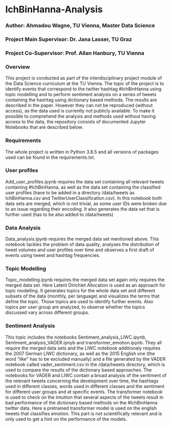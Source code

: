 # IchBinHanna-Analysis

### Author: Ahmadou Wagne, TU Vienna, Master Data Science 
### Project Main Supervisor: Dr. Jana Lasser, TU Graz
### Project Co-Supervisor: Prof. Allan Hanbury, TU Vienna

### Overview
This project is conducted as part of the interdisciplinary project module of the Data Science curriculum at the TU Vienna. The topic of the project is to identify events that correspond to the twitter hashtag #IchBinHanna
using topic modelling and to perform sentiment analysis on a series of tweets containing the hashtag using dictionary based methods. The results are described in the paper. However they can not be reproduced (without access),
as the data used is currently not publicly available. To make it possible to comprehend the analysis and methods used without having access to the data, the repository consists of documented Jupyter Notebooks that are described below.

### Requirements
The whole project is written in Python 3.8.5 and all versions of packages used can be found in the requirements.txt.
### User profiles
Add_user_profiles.ipynb requires the data set containing all relevant tweets containing #IchBinHanna, as well as the data set containing the classified user profiles (have to be added in a directory /data/tweets as IchBinHanna.csv and TwitterUserClassification.csv). 
In this notebook both data sets are merged, which is not trivial, as some user IDs were broken due to an issue regarding their encoding. It also generates the data set that is further used (has to be also added to /data/tweets)

### Data Analysis
Data_analysis.ipynb requires the merged data set mentioned above. 
This notebook tackles the problem of data quality, analyses the distribution of tweet volumes and user profiles over time and observes a first draft of events using tweet and hashtag frequencies.

### Topic Modelling
Topic_modelling.ipynb requires the merged data set again only requires the merged data set.
Here Latent Dirichlet Allocation is used as an approach for topic modelling. It generates topics for the whole data set and different subsets of the data (monthly, per language) and visualizes the terms that define the topic. Those topics are used to identify further events.
Also topics per user group are analyzed, to observe whether the topics discussed vary across different groups.

### Sentiment Analysis
This topic includes the notebooks Sentiment_analysis_LIWC.ipynb, Sentiment_analysis_VADER.ipnyb and transformer_emotion.ipynb. They all require the merged data sets and the LIWC notebook additionaly requires the 2007 German LIWC dictionary,
as well as the 2015 English one (the word "like" has to be excluded manually) and a file generated by the VADER notebook called vader_sentiment.csv in the /data/tweets directory, which is used to compare the results of the dictionary based approaches.
The notebooks for VADER and LIWC contain a broad analysis of the sentiment of the relevant tweets concerning the development over time, the hashtags used in different classes, words used in different classes and the sentiment for different user groups and at specific events.
The transformer notebook is used to check on the intuition that several aspects of the tweets result in bad performance of the dictionary based methods on the #IchBinHanna twitter data. Here a pretrained transformer model is used on the english tweets that classifies emotion.
This part is not scientifically relevant and is only used to get a hint on the performance of the models.

